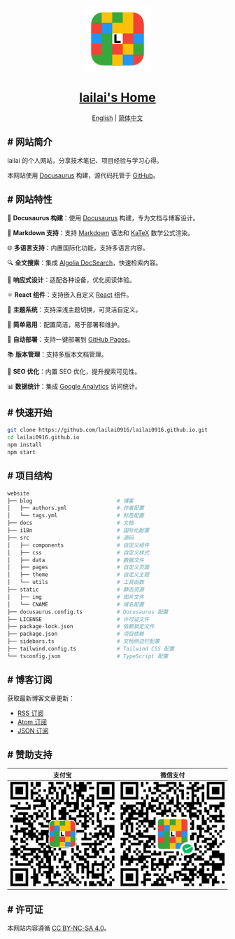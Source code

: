 <div align="center">
  <img src="static/img/logo.svg" width="150" height="150">
</div>
<h1 align="center">
  <a href="https://www.lailai.one">lailai's Home</a>
</h1>
<p align="center">
  <a href="README.md">English</a> | <a href="README.zh-Hans.md">简体中文</a>
</p>

## # 网站简介

lailai 的个人网站，分享技术笔记、项目经验与学习心得。

本网站使用 [Docusaurus](https://docusaurus.io) 构建，源代码托管于 [GitHub](https://github.com/lailai0916/lailai0916.github.io)。

## # 网站特性

🦖 **Docusaurus 构建**：使用 [Docusaurus](https://docusaurus.io) 构建，专为文档与博客设计。

📝 **Markdown 支持**：支持 [Markdown](https://daringfireball.net/projects/markdown/) 语法和 [KaTeX](https://katex.org) 数学公式渲染。

🌐 **多语言支持**：内置国际化功能，支持多语言内容。

🔍 **全文搜索**：集成 [Algolia DocSearch](https://docsearch.algolia.com)，快速检索内容。

📱 **响应式设计**：适配各种设备，优化阅读体验。

⚛️ **React 组件**：支持嵌入自定义 [React](https://react.dev) 组件。

🎨 **主题系统**：支持深浅主题切换，可灵活自定义。

🌙 **简单易用**：配置简洁，易于部署和维护。

🚀 **自动部署**：支持一键部署到 [GitHub Pages](https://pages.github.com)。

📚 **版本管理**：支持多版本文档管理。

💯 **SEO 优化**：内置 SEO 优化，提升搜索可见性。

📊 **数据统计**：集成 [Google Analytics](https://analytics.google.com) 访问统计。

## # 快速开始

```bash
git clone https://github.com/lailai0916/lailai0916.github.io.git
cd lailai0916.github.io
npm install
npm start
```

## # 项目结构

```bash
website
├── blog                           # 博客
│   ├── authors.yml                # 作者配置
│   └── tags.yml                   # 标签配置
├── docs                           # 文档
├── i18n                           # 国际化配置
├── src                            # 源码
│   ├── components                 # 自定义组件
│   ├── css                        # 自定义样式
│   ├── data                       # 数据文件
│   ├── pages                      # 自定义页面
│   ├── theme                      # 自定义主题
│   └── utils                      # 工具函数
├── static                         # 静态资源
│   ├── img                        # 图片文件
│   └── CNAME                      # 域名配置
├── docusaurus.config.ts           # Docusaurus 配置
├── LICENSE                        # 许可证文件
├── package-lock.json              # 依赖锁定文件
├── package.json                   # 项目依赖
├── sidebars.ts                    # 文档侧边栏配置
├── tailwind.config.ts             # Tailwind CSS 配置
└── tsconfig.json                  # TypeScript 配置
```

## # 博客订阅

获取最新博客文章更新：

- [RSS 订阅](https://lailai.one/blog/rss.xml)
- [Atom 订阅](https://lailai.one/blog/atom.xml)
- [JSON 订阅](https://lailai.one/blog/feed.json)

## # 赞助支持

|              支付宝               |             微信支付              |
| :-------------------------------: | :-------------------------------: |
| ![](static/img/sponsor/alipay.svg) | ![](static/img/sponsor/wechat.svg) |

## # 许可证

本网站内容遵循 [CC BY-NC-SA 4.0](LICENSE)。
